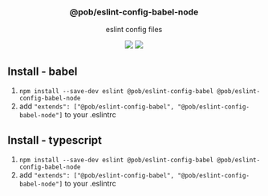 <h3 align="center">
  @pob/eslint-config-babel-node
</h3>

<p align="center">
  eslint config files
</p>

<p align="center">
  <a href="https://npmjs.org/package/@pob/eslint-config-babel-node"><img src="https://img.shields.io/npm/v/@pob/eslint-config-babel-node.svg?style=flat-square"></a>
  <a href="https://david-dm.org/christophehurpeau/eslint-config-pob?path=packages/@pob/eslint-config-babel-node"><img src="https://david-dm.org/christophehurpeau/eslint-config-pob.svg?path=packages/@pob/eslint-config-babel-node?style=flat-square"></a>
</p>

## Install - babel

1. `npm install --save-dev eslint @pob/eslint-config-babel @pob/eslint-config-babel-node`
2. add `"extends": ["@pob/eslint-config-babel", "@pob/eslint-config-babel-node"]` to your .eslintrc

## Install - typescript

1. `npm install --save-dev eslint @pob/eslint-config-babel @pob/eslint-config-babel-node`
2. add `"extends": ["@pob/eslint-config-babel", "@pob/eslint-config-babel-node"]` to your .eslintrc

